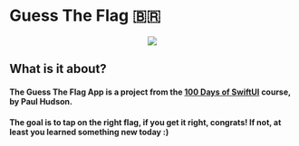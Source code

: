 # Guess The Flag 🇧🇷

<p align="center">
  <img src="https://media.giphy.com/media/bfRaZ86VaHWbfPlmxT/giphy.gif">
</p>

## What is it about?

#### The Guess The Flag App is a project from the [100 Days of SwiftUI](https://www.hackingwithswift.com/100/swiftui) course, by Paul Hudson.
#### The goal is to tap on the right flag, if you get it right, congrats! If not, at least you learned something new today :)

